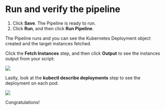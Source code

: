 # Run and verify the pipeline

1. Click **Save**. The Pipeline is ready to run.
2. Click **Run**, and then click **Run Pipeline**.

The Pipeline runs and you can see the Kubernetes Deployment object created and the target instances fetched.

Click the **Fetch Instances** step, and then click **Output** to see the instances output from your script:

![](./static/custom-deployment-tutorial-30.png)

Lastly, look at the **kubectl describe deployments** step to see the deployment on each pod:

![](./static/custom-deployment-tutorial-31.png)

Congratulations!
